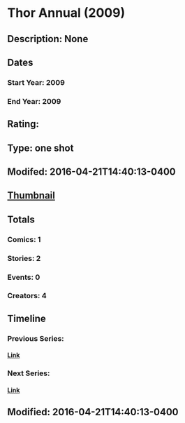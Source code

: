 # Thor Annual (2009)
## Description: None
## Dates
### Start Year: 2009
### End Year: 2009
## Rating: 
## Type: one shot
## Modifed: 2016-04-21T14:40:13-0400
## [Thumbnail](http://i.annihil.us/u/prod/marvel/i/mg/6/90/57191e6cf26b3.jpg)
## Totals
### Comics: 1
### Stories: 2
### Events: 0
### Creators: 4
## Timeline
### Previous Series: 
#### [Link]()
### Next Series: 
#### [Link]()
## Modified: 2016-04-21T14:40:13-0400